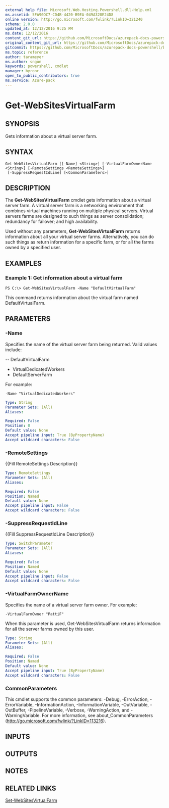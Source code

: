 ```yaml
---
external help file: Microsoft.Web.Hosting.Powershell.dll-Help.xml
ms.assetid: 5FA90DC7-CD4B-4420-B9EA-049A328E24D8
online version: http://go.microsoft.com/fwlink/?LinkID=321240
schema: 2.0.0
updated_at: 12/12/2016 9:25 PM
ms.date: 12/12/2016
content_git_url: https://github.com/MicrosoftDocs/azurepack-docs-powershell/blob/live/AzurePack-cmdlets/Websites/v1.0/Get-WebSitesVirtualFarm.md
original_content_git_url: https://github.com/MicrosoftDocs/azurepack-docs-powershell/blob/live/AzurePack-cmdlets/Websites/v1.0/Get-WebSitesVirtualFarm.md
gitcommit: https://github.com/MicrosoftDocs/azurepack-docs-powershell/blob/b83cde31c8e8df3140400b62cc6698cfc8f37a47/AzurePack-cmdlets/Websites/v1.0/Get-WebSitesVirtualFarm.md
ms.topic: reference
author: tarameyer
ms.author: sngun
keywords: powershell, cmdlet
manager: byronr
open_to_public_contributors: true
ms.service: Azure-pack
---
```


# Get-WebSitesVirtualFarm

## SYNOPSIS
Gets information about a virtual server farm.

## SYNTAX

```
Get-WebSitesVirtualFarm [[-Name] <String>] [-VirtualFarmOwnerName <String>] [-RemoteSettings <RemoteSettings>]
 [-SuppressRequestIdLine] [<CommonParameters>]
```

## DESCRIPTION
The **Get-WebSitesVirtualFarm** cmdlet gets information about a virtual server farm.
A virtual server farm is a networking environment that combines virtual machines running on multiple physical servers.
Virtual servers farms are designed to such things as server consolidation; redundancy for failover; and high availability.

Used without any parameters, **Get-WebSitesVirtualFarm** returns information about all your virtual server farms.
Alternatively, you can do such things as return information for a specific farm, or for all the farms owned by a specified user.

## EXAMPLES

### Example 1: Get information about a virtual farm
```
PS C:\> Get-WebSitesVirtualFarm -Name "DefaultVirtualFarm"
```

This command returns information about the virtual farm named DefaultVirtualFarm.

## PARAMETERS

### -Name
Specifies the name of the virtual server farm being returned.
Valid values include:

-- DefaultVirtualFarm
- VirtualDedicatedWorkers
- DefaultServerFarm

For example:

`-Name "VirtualDedicatedWorkers"`

```yaml
Type: String
Parameter Sets: (All)
Aliases: 

Required: False
Position: 0
Default value: None
Accept pipeline input: True (ByPropertyName)
Accept wildcard characters: False
```

### -RemoteSettings
{{Fill RemoteSettings Description}}

```yaml
Type: RemoteSettings
Parameter Sets: (All)
Aliases: 

Required: False
Position: Named
Default value: None
Accept pipeline input: False
Accept wildcard characters: False
```

### -SuppressRequestIdLine
{{Fill SuppressRequestIdLine Description}}

```yaml
Type: SwitchParameter
Parameter Sets: (All)
Aliases: 

Required: False
Position: Named
Default value: None
Accept pipeline input: False
Accept wildcard characters: False
```

### -VirtualFarmOwnerName
Specifies the name of a virtual server farm owner. 
For example:

`-VirtualFarmOwner "PattiF"`

When this parameter is used, Get-WebSitesVirtualFarm returns information for all the server farms owned by this user.

```yaml
Type: String
Parameter Sets: (All)
Aliases: 

Required: False
Position: Named
Default value: None
Accept pipeline input: True (ByPropertyName)
Accept wildcard characters: False
```

### CommonParameters
This cmdlet supports the common parameters: -Debug, -ErrorAction, -ErrorVariable, -InformationAction, -InformationVariable, -OutVariable, -OutBuffer, -PipelineVariable, -Verbose, -WarningAction, and -WarningVariable. For more information, see about_CommonParameters (http://go.microsoft.com/fwlink/?LinkID=113216).

## INPUTS

## OUTPUTS

## NOTES

## RELATED LINKS

[Set-WebSitesVirtualFarm](xref:Websites/v1.0/Set-WebSitesVirtualFarm.md)


